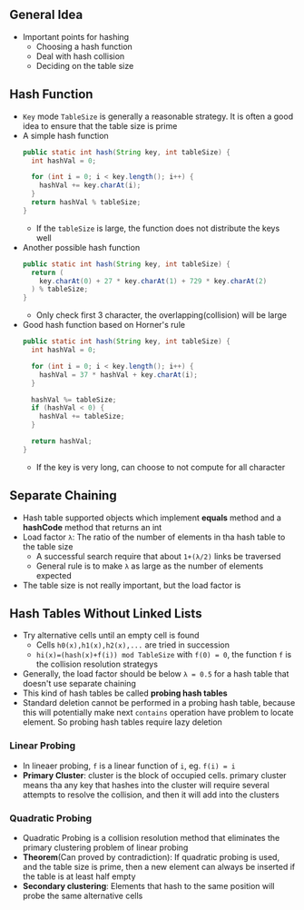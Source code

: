 ## General Idea

- Important points for hashing
  - Choosing a hash function 
  - Deal with hash collision
  - Deciding on the table size

## Hash Function

- `Key` mode `TableSize` is generally a reasonable strategy. It is often a good idea to ensure that the table size is prime
- A simple hash function
  ```java
  public static int hash(String key, int tableSize) {
    int hashVal = 0;

    for (int i = 0; i < key.length(); i++) {
      hashVal += key.charAt(i);
    }
    return hashVal % tableSize;
  }
  ```
  - If the `tableSize` is large, the function does not distribute the keys well
- Another possible hash function
  ```java
  public static int hash(String key, int tableSize) {
    return (
      key.charAt(0) + 27 * key.charAt(1) + 729 * key.charAt(2)
    ) % tableSize;
  }
  ```
  - Only check first 3 character, the overlapping(collision) will be large
- Good hash function based on Horner's rule
  ```java
  public static int hash(String key, int tableSize) {
    int hashVal = 0;

    for (int i = 0; i < key.length(); i++) {
      hashVal = 37 * hashVal + key.charAt(i);
    }

    hashVal %= tableSize;
    if (hashVal < 0) {
      hashVal += tableSize;
    }

    return hashVal;
  }
  ```
  - If the key is very long, can choose to not compute for all character

## Separate Chaining

- Hash table supported objects which implement **equals** method and a **hashCode** method that returns an int
- Load factor `λ`: The ratio of the number of elements in tha hash table to the table size
  - A successful search require that about `1+(λ/2)` links be traversed
  - General rule is to make `λ` as large as the number of elements expected
- The table size is not really important, but the load factor is

## Hash Tables Without Linked Lists

- Try alternative cells until an empty cell is found
  - Cells `h0(x),h1(x),h2(x),...` are tried in succession
  - `hi(x)=(hash(x)+f(i)) mod TableSize` with `f(0) = 0`, the function `f` is the collision resolution strategys
- Generally, the load factor should be below `λ = 0.5` for a hash table that doesn't use separate chaining
- This kind of hash tables be called **probing hash tables**
- Standard deletion cannot be performed in a probing hash table, because this will potentially make next `contains` operation have problem to locate element. So probing hash tables require lazy deletion

### Linear Probing

- In lineaer probing, `f` is a linear function of `i`, eg. `f(i) = i`
- **Primary Cluster**: cluster is the block of occupied cells. primary cluster means tha any key that hashes into the cluster will require several attempts to resolve the collision, and then it will add into the clusters

### Quadratic Probing

- Quadratic Probing is a collision resolution method that eliminates the primary clustering problem of linear probing
- **Theorem**(Can proved by contradiction): If quadratic probing is used, and the table size is prime, then a new element can always be inserted if the table is at least half empty
- **Secondary clustering**: Elements that hash to the same position will probe the same alternative cells


